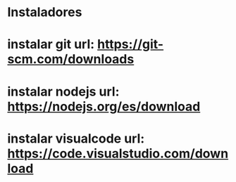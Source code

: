 # Instaladores
# instalar git url: https://git-scm.com/downloads
# instalar nodejs url: https://nodejs.org/es/download
# instalar visualcode url: https://code.visualstudio.com/download
